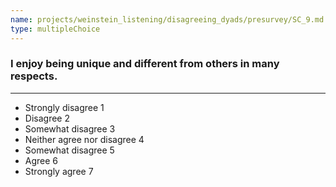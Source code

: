 ```yaml
---
name: projects/weinstein_listening/disagreeing_dyads/presurvey/SC_9.md
type: multipleChoice
---
```


### I enjoy being unique and different from others in many respects.

---

- Strongly disagree 1
- Disagree 2
- Somewhat disagree 3
- Neither agree nor disagree 4
- Somewhat disagree 5
- Agree 6
- Strongly agree 7
